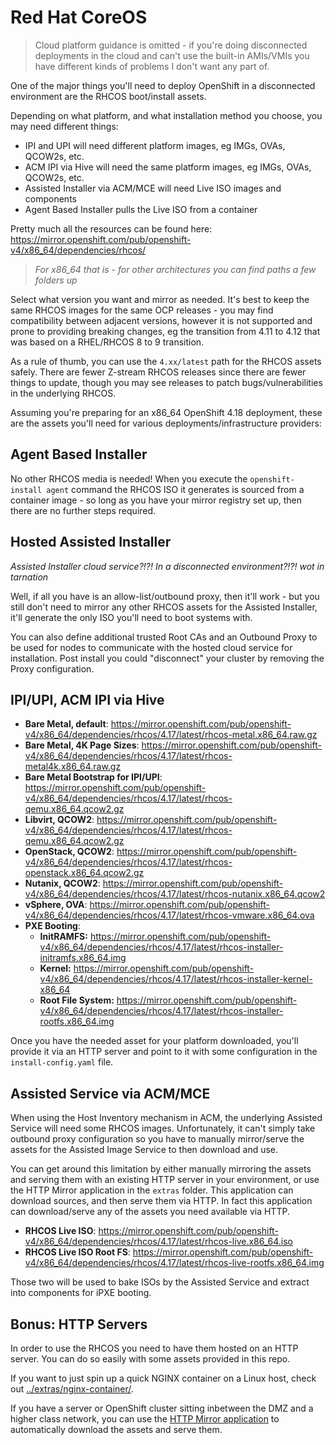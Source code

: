 # Red Hat CoreOS

> Cloud platform guidance is omitted - if you're doing disconnected deployments in the cloud and can't use the built-in AMIs/VMIs you have different kinds of problems I don't want any part of.

One of the major things you'll need to deploy OpenShift in a disconnected environment are the RHCOS boot/install assets.

Depending on what platform, and what installation method you choose, you may need different things:

- IPI and UPI will need different platform images, eg IMGs, OVAs, QCOW2s, etc.
- ACM IPI via Hive will need the same platform images, eg IMGs, OVAs, QCOW2s, etc.
- Assisted Installer via ACM/MCE will need Live ISO images and components
- Agent Based Installer pulls the Live ISO from a container

Pretty much all the resources can be found here: https://mirror.openshift.com/pub/openshift-v4/x86_64/dependencies/rhcos/

> *For x86_64 that is - for other architectures you can find paths a few folders up*

Select what version you want and mirror as needed.  It's best to keep the same RHCOS images for the same OCP releases - you may find compatibility between adjacent versions, however it is not supported and prone to providing breaking changes, eg the transition from 4.11 to 4.12 that was based on a RHEL/RHCOS 8 to 9 transition.

As a rule of thumb, you can use the `4.xx/latest` path for the RHCOS assets safely.  There are fewer Z-stream RHCOS releases since there are fewer things to update, though you may see releases to patch bugs/vulnerabilities in the underlying RHCOS.

Assuming you're preparing for an x86_64 OpenShift 4.18 deployment, these are the assets you'll need for various deployments/infrastructure providers:

## Agent Based Installer

No other RHCOS media is needed!  When you execute the `openshift-install agent` command the RHCOS ISO it generates is sourced from a container image - so long as you have your mirror registry set up, then there are no further steps required.

## Hosted Assisted Installer

*Assisted Installer cloud service?!?! In a disconnected environment?!?!  wot in tarnation*

Well, if all you have is an allow-list/outbound proxy, then it'll work - but you still don't need to mirror any other RHCOS assets for the Assisted Installer, it'll generate the only ISO you'll need to boot systems with.

You can also define additional trusted Root CAs and an Outbound Proxy to be used for nodes to communicate with the hosted cloud service for installation.  Post install you could "disconnect" your cluster by removing the Proxy configuration.

## IPI/UPI, ACM IPI via Hive

- **Bare Metal, default**: https://mirror.openshift.com/pub/openshift-v4/x86_64/dependencies/rhcos/4.17/latest/rhcos-metal.x86_64.raw.gz
- **Bare Metal, 4K Page Sizes**: https://mirror.openshift.com/pub/openshift-v4/x86_64/dependencies/rhcos/4.17/latest/rhcos-metal4k.x86_64.raw.gz
- **Bare Metal Bootstrap for IPI/UPI**: https://mirror.openshift.com/pub/openshift-v4/x86_64/dependencies/rhcos/4.17/latest/rhcos-qemu.x86_64.qcow2.gz
- **Libvirt, QCOW2**: https://mirror.openshift.com/pub/openshift-v4/x86_64/dependencies/rhcos/4.17/latest/rhcos-qemu.x86_64.qcow2.gz
- **OpenStack, QCOW2**: https://mirror.openshift.com/pub/openshift-v4/x86_64/dependencies/rhcos/4.17/latest/rhcos-openstack.x86_64.qcow2.gz
- **Nutanix, QCOW2**: https://mirror.openshift.com/pub/openshift-v4/x86_64/dependencies/rhcos/4.17/latest/rhcos-nutanix.x86_64.qcow2
- **vSphere, OVA**: https://mirror.openshift.com/pub/openshift-v4/x86_64/dependencies/rhcos/4.17/latest/rhcos-vmware.x86_64.ova
- **PXE Booting**:
  - **InitRAMFS:** https://mirror.openshift.com/pub/openshift-v4/x86_64/dependencies/rhcos/4.17/latest/rhcos-installer-initramfs.x86_64.img
  - **Kernel:** https://mirror.openshift.com/pub/openshift-v4/x86_64/dependencies/rhcos/4.17/latest/rhcos-installer-kernel-x86_64
  - **Root File System:** https://mirror.openshift.com/pub/openshift-v4/x86_64/dependencies/rhcos/4.17/latest/rhcos-installer-rootfs.x86_64.img

Once you have the needed asset for your platform downloaded, you'll provide it via an HTTP server and point to it with some configuration in the `install-config.yaml` file.

## Assisted Service via ACM/MCE

When using the Host Inventory mechanism in ACM, the underlying Assisted Service will need some RHCOS images.  Unfortunately, it can't simply take outbound proxy configuration so you have to manually mirror/serve the assets for the Assisted Image Service to then download and use.

You can get around this limitation by either manually mirroring the assets and serving them with an existing HTTP server in your environment, or use the HTTP Mirror application in the `extras` folder.  This application can download sources, and then serve them via HTTP.  In fact this application can download/serve any of the assets you need available via HTTP.

- **RHCOS Live ISO**: https://mirror.openshift.com/pub/openshift-v4/x86_64/dependencies/rhcos/4.17/latest/rhcos-live.x86_64.iso
- **RHCOS Live ISO Root FS**: https://mirror.openshift.com/pub/openshift-v4/x86_64/dependencies/rhcos/4.17/latest/rhcos-live-rootfs.x86_64.img

Those two will be used to bake ISOs by the Assisted Service and extract into components for iPXE booting.

## Bonus: HTTP Servers

In order to use the RHCOS you need to have them hosted on an HTTP server.  You can do so easily with some assets provided in this repo.

If you want to just spin up a quick NGINX container on a Linux host, check out [../extras/nginx-container/](../extras/nginx-container/).

If you have a server or OpenShift cluster sitting inbetween the DMZ and a higher class network, you can use the [HTTP Mirror application](../extras/http-mirror/) to automatically download the assets and serve them.